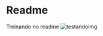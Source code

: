 # Readme
Treinando no readme
![testandoimg](https://www.google.com/url?sa=i&url=https%3A%2F%2Fprogramadorviking.com.br%2Fos-melhores-websites-para-desafios-de-programacao%2F&psig=AOvVaw3x_fWrpFLr__MND6TwRZpq&ust=1683760931880000&source=images&cd=vfe&ved=0CA4QjRxqFwoTCJjlpLuw6f4CFQAAAAAdAAAAABAD)
